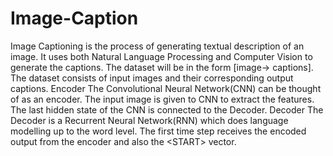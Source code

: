 # Image-Caption
Image Captioning is the process of generating textual description of an image. It uses both Natural Language Processing and Computer Vision to generate the captions. The dataset will be in the form [image→ captions]. The dataset consists of input images and their corresponding output captions. Encoder The Convolutional Neural Network(CNN) can be thought of as an encoder. The input image is given to CNN to extract the features. The last hidden state of the CNN is connected to the Decoder.  Decoder The Decoder is a Recurrent Neural Network(RNN) which does language modelling up to the word level. The first time step receives the encoded output from the encoder and also the &lt;START> vector.
